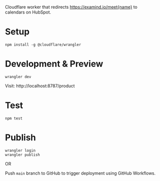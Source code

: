 Cloudflare worker that redirects https://examind.io/meet{name} to calendars on HubSpot.

# Setup

```
npm install -g @cloudflare/wrangler
```

# Development & Preview

```
wrangler dev
```

Visit: http://localhost:8787/product

# Test

```
npm test
```

# Publish

```
wrangler login
wrangler publish
```

OR

Push `main` branch to GitHub to trigger deployment using GitHub Workflows.
